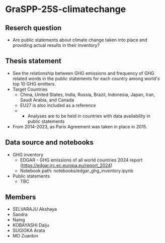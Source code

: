 # GraSPP-25S-climatechange
## Reserch question
- Are public statements about climate change taken into place and providing actual results in their inventory?
## Thesis statement
- See the relationship between GHG emissions and frequency of GHG related words in the public statements for each country among world's top 10 GHG emitters.
- Target Countries
    - China, United States, India, Russia, Brazil, Indonesia, Japan, Iran, Saudi Arabia, and Canada
    - EU27 is also included as a reference
    - * Analyses are to be held in countries with data availability in public statements
- From 2014-2023, as Paris Agreement was taken in place in 2015.
## Data source and notebooks
- GHG inventory
    - EDGAR - GHG emissions of all world countries 2024 report (https://edgar.jrc.ec.europa.eu/report_2024)
    - Notebook path: notebooks/edgar_ghg_inventory.ipynb
- Public statements
    - TBC
## Members
- SELVARAJU Akshaya
- Sandra
- Naing
- KOBAYASHI Daiju
- SUGIOKA Arata
- MO Zuanbin
